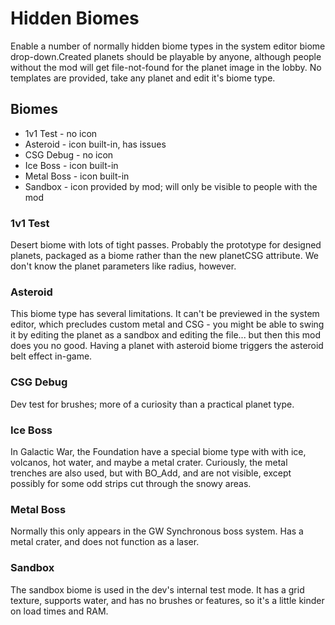 # Hidden Biomes

Enable a number of normally hidden biome types in the system editor biome drop-down.Created planets should be playable by anyone, although people without the mod will get file-not-found for the planet image in the lobby. No templates are provided, take any planet and edit it's biome type.

## Biomes

- 1v1 Test - no icon
- Asteroid - icon built-in, has issues
- CSG Debug - no icon
- Ice Boss - icon built-in
- Metal Boss - icon built-in
- Sandbox - icon provided by mod; will only be visible to people with the mod

### 1v1 Test

Desert biome with lots of tight passes.  Probably the prototype for designed planets, packaged as a biome rather than the new planetCSG attribute.  We don't know the planet parameters like radius, however.

### Asteroid

This biome type has several limitations.  It can't be previewed in the system editor, which precludes custom metal and CSG - you might be able to swing it by editing the planet as a sandbox and editing the file... but then this mod does you no good.  Having a planet with asteroid biome triggers the asteroid belt effect in-game.

### CSG Debug

Dev test for brushes; more of a curiosity than a practical planet type.

### Ice Boss

In Galactic War, the Foundation have a special biome type with with ice, volcanos, hot water, and maybe a metal crater. Curiously, the metal trenches are also used, but with BO_Add, and are not visible, except possibly for some odd strips cut through the snowy areas.

### Metal Boss

Normally this only appears in the GW Synchronous boss system. Has a metal crater, and does not function as a laser.

### Sandbox

The sandbox biome is used in the dev's internal test mode. It has a grid texture, supports water, and has no brushes or features, so it's a little kinder on load times and RAM.
